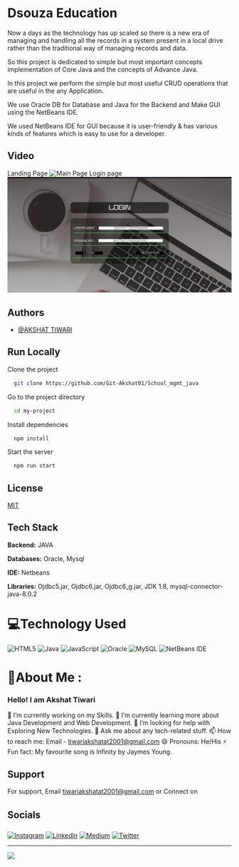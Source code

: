 # Dsouza Education


Now a days as the technology has up scaled so there is a new era of managing and handling all the records in a system present in a local drive rather than the traditional way of managing records and data.


So this project is dedicated to simple but most important concepts implementation of Core Java and the concepts of Advance Java.


In this project we perform the simple but most useful CRUD operations that are useful in the any Application.


We use Oracle DB for Database and Java for the Backend and Make GUI using the NetBeans IDE.


We used NetBeans IDE for GUI because it is user-friendly & has various kinds of features which is easy to use for a developer.
## Video

Landing Page ![Main Page](https://github.com/Git-Akshat01/Dsouza_Education/tree/main/Video%20and%20Screenshots)
Login page ![LoginPage](https://github.com/Git-Akshat01/Dsouza_Education/blob/main/Video%20and%20Screenshots/Screenshot%20login.png)



## Authors

- [@AKSHAT TIWARI](https://github.com/Git-Akshat01)



## Run Locally

Clone the project

```bash
  git clone https://github.com/Git-Akshat01/School_mgmt_java
```

Go to the project directory

```bash
  cd my-project
```

Install dependencies

```bash
  npm install
```

Start the server

```bash
  npm run start
```


## License

[MIT](https://choosealicense.com/licenses/mit/)

## Tech Stack

**Backend:** JAVA

**Databases:** Oracle, Mysql

**IDE:** Netbeans

**Libraries:** Ojdbc5.jar, Ojdbc6.jar, Ojdbc6_g.jar, JDK 1.8, mysql-connector-java-8.0.2
# 💻Technology Used
![HTML5](https://img.shields.io/badge/html5-%23E34F26.svg?style=for-the-badge&logo=html5&logoColor=white) 
![Java](https://img.shields.io/badge/java-%23ED8B00.svg?style=for-the-badge&logo=java&logoColor=white)
![JavaScript](https://img.shields.io/badge/javascript-%23323330.svg?style=for-the-badge&logo=javascript&logoColor=%23F7DF1E) 
![Oracle](https://img.shields.io/badge/Oracle-F80000?style=for-the-badge&logo=oracle&logoColor=white)
![MySQL](https://img.shields.io/badge/mysql-%2300f.svg?style=for-the-badge&logo=mysql&logoColor=white) 
![NetBeans IDE](https://img.shields.io/badge/NetBeansIDE-1B6AC6.svg?style=for-the-badge&logo=apache-netbeans-ide&logoColor=white)

# 💫About Me :
### Hello! I am Akshat Tiwari
🔭 I’m currently working on my Skills.
🌱 I’m currently learning more about Java Development and Web Development.
🤔 I’m looking for help with Exploring New Technologies.
💬 Ask me about any tech-related stuff.
📫 How to reach me: Email - tiwariakshatat2001@gmail.com
😄 Pronouns: He/His
⚡ Fun fact: My favourite song is Infinity by Jaymes Young.

## Support

For support, Email tiwariakshatat2001@gmail.com or Connect on 
## Socials
[![Instagram](https://img.shields.io/badge/Instagram-%23E4405F.svg?logo=Instagram&logoColor=white)](https://instagram.com/akshat.tiwari.7) 
[![LinkedIn](https://img.shields.io/badge/LinkedIn-%230077B5.svg?logo=linkedin&logoColor=white)](https://linkedin.com/in/www.linkedin.com/in/akshat-tiwari-18a5a2192) 
[![Medium](https://img.shields.io/badge/Medium-12100E?logo=medium&logoColor=white)](https://medium.com/@akshattiwari0901) 
[![Twitter](https://img.shields.io/badge/Twitter-%231DA1F2.svg?logo=Twitter&logoColor=white)](https://twitter.com/AkshatT42615638)  


---
[![](https://visitcount.itsvg.in/api?id=Git-Akshat01&icon=0&color=0)](https://visitcount.itsvg.in)
